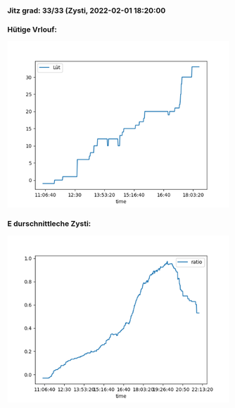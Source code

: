 ### Jitz grad: 33/33 (Zysti, 2022-02-01 18:20:00

### Hütige Vrlouf:
![Graph](Today.png)

### E durschnittleche Zysti:
![Graph](Zysti.png)